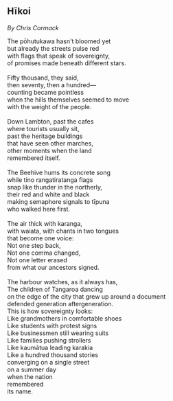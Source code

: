 ## Hīkoi
*By Chris Cormack*

The pōhutukawa hasn't bloomed yet\
but already the streets pulse red\
with flags that speak of sovereignty,\
of promises made beneath different stars.\
\
Fifty thousand, they said,\
then seventy, then a hundred—\
counting became pointless\
when the hills themselves seemed to move\
with the weight of the people.\
\
Down Lambton, past the cafes\
where tourists usually sit,\
past the heritage buildings\
that have seen other marches,\
other moments when the land\
remembered itself.\
\
The Beehive hums its concrete song\
while tino rangatiratanga flags\
snap like thunder in the northerly,\
their red and white and black\
making semaphore signals to tīpuna\
who walked here first.\
\
The air thick with karanga,\
with waiata, with chants in two tongues\
that become one voice:\
Not one step back,\
Not one comma changed,\
Not one letter erased\
from what our ancestors signed.\
\
The harbour watches, as it always has,\
The children of Tangaroa dancing\
on the edge of the city that grew up around a document\
defended generation aftergeneration.
\
This is how sovereignty looks:\
Like grandmothers in comfortable shoes\
Like students with protest signs\
Like businessmen still wearing suits\
Like families pushing strollers\
Like kaumātua leading karakia\
Like a hundred thousand stories\
converging on a single street\
on a summer day\
when the nation\
remembered\
its name.
